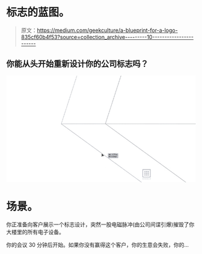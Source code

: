 # 标志的蓝图。

> 原文：<https://medium.com/geekculture/a-blueprint-for-a-logo-835cf60b4f53?source=collection_archive---------10----------------------->

## 你能从头开始重新设计你的公司标志吗？

![](img/0b3aa904d08682fbfb4681fa9b96b6f8.png)

# 场景。

你正准备向客户展示一个标志设计，突然一股电磁脉冲(由公司间谍引爆)摧毁了你大楼里的所有电子设备。

你的会议 30 分钟后开始。如果你没有赢得这个客户，你的生意会失败，你的…